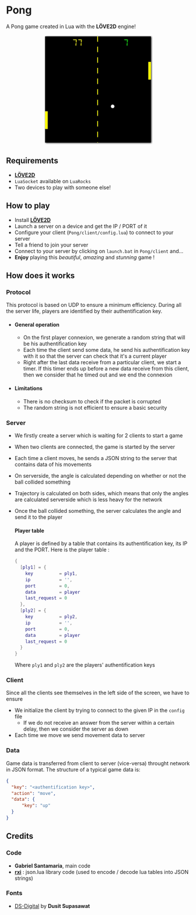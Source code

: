 # Pong
 A Pong game created in Lua with the **LÖVE2D** engine!
 
<p align="center">
  <img width="300" height="300" src="https://raw.githubusercontent.com/Gabyfle/Pong/master/PongPing.png">
</p>


## Requirements
* **[LÖVE2D](https://love2d.org/)**
* `LuaSocket` available on `LuaRocks`
* Two devices to play with someone else!

## How to play
* Install **[LÖVE2D](https://love2d.org/)**
* Launch a server on a device and get the IP / PORT of it
* Configure your client (`Pong/client/config.lua`) to connect to your server
* Tell a friend to join your server 
* Connect to your server by clicking on `launch.bat` in `Pong/client` and...
* **Enjoy** playing this *beautiful*, *amazing* and *stunning* game !

## How does it works
### Protocol
This protocol is based on UDP to ensure a minimum efficiency. During all the server life, players are identified by their authentification key.
  * #### General operation
    * On the first player connexion, we generate a random string that will be his authentification key
    * Each time the client send some data, he send his authentification key with it so that the server can check that it's a current player
    * Right after the last data receive from a particular client, we start a timer. If this timer ends up before a new data receive from this client, then we consider that he timed out and we end the connexion

  * #### Limitations
    * There is no checksum to check if the packet is corrupted
    * The random string is not efficient to ensure a basic security

### Server
* We firstly create a server which is waiting for 2 clients to start a game
* When two clients are connected, the game is started by the server
* Each time a client moves, he sends a JSON string to the server that contains data of his movements
* On serverside, the angle is calculated depending on whether or not the ball collided something
* Trajectory is calculated on both sides, which means that only the angles are calculated serverside which is less heavy for the network
* Once the ball collided something, the server calculates the angle and send it to the player

  #### Player table
  A player is defined by a table that contains its authentification key, its IP and the PORT.
  Here is the player table :

  ```lua
  {
    [ply1] = {
      key          = ply1,
      ip           = '',
      port         = 0,
      data         = player
      last_request = 0
    },
    [ply2] = {
      key          = ply2,
      ip           = '',
      port         = 0,
      data         = player
      last_request = 0
    }
  }
  ```
  Where `ply1` and `ply2` are the players' authentification keys
### Client
Since all the clients see themselves in the left side of the screen, we have to ensure 

* We initialize the client by trying to connect to the given IP in the `config` file
  * If we do not receive an answer from the server within a certain delay, then we consider the server as down
* Each time we move we send movement data to server

### Data
Game data is transferred from client to server (vice-versa) throught network in JSON format. The structure of a typical game data is:

```json
{
  "key": "<authentification key>",
  "action": "move",
  "data": {
      "key": "up"
  }
}
```

## Credits
### Code
 * **Gabriel Santamaria**, main code
 * **[rxi](https://github.com/rxi)** : json.lua library code (used to encode / decode lua tables into JSON strings)
### Fonts
* [DS-Digital](https://www.dafont.com/fr/ds-digital.font) by **Dusit Supasawat**
